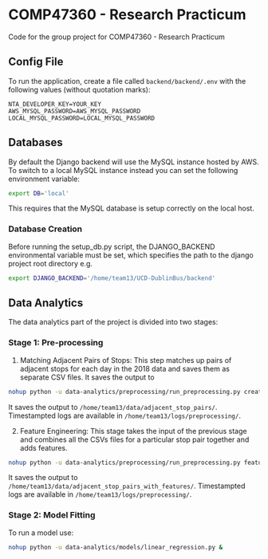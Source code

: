 # COMP47360 - Research Practicum
Code for the group project for COMP47360 - Research Practicum

## Config File
To run the application, create a file called `backend/backend/.env` with the following values (without quotation marks):
```
NTA_DEVELOPER_KEY=YOUR_KEY
AWS_MYSQL_PASSWORD=AWS_MYSQL_PASSWORD
LOCAL_MYSQL_PASSWORD=LOCAL_MYSQL_PASSWORD
```

## Databases
By default the Django backend will use the MySQL instance hosted by AWS. To switch to a local MySQL instance instead you can set the following environment variable:
```bash
export DB='local'
```
This requires that the MySQL database is setup correctly on the local host.

### Database Creation
Before running the setup_db.py script, the DJANGO_BACKEND environmental variable must be set, which specifies the path to the django project root directory e.g.
```bash
export DJANGO_BACKEND='/home/team13/UCD-DublinBus/backend'
```

## Data Analytics
The data analytics part of the project is divided into two stages:

### Stage 1: Pre-processing
1. Matching Adjacent Pairs of Stops: This step matches up pairs of adjacent stops
for each day in the 2018 data and saves them as separate CSV files. It saves the output to 

```bash
nohup python -u data-analytics/preprocessing/run_preprocessing.py create_adjacent_stop_pairs &
```

It saves the output to ``/home/team13/data/adjacent_stop_pairs/``. Timestampted logs are available in 
``/home/team13/logs/preprocessing/``.

2. Feature Engineering: This stage takes the input of the previous stage and combines all the
CSVs files for a particular stop pair together and adds features.

```bash
nohup python -u data-analytics/preprocessing/run_preprocessing.py features &
```

It saves the output to ``/home/team13/data/adjacent_stop_pairs_with_features/``. Timestampted logs are available in 
``/home/team13/logs/preprocessing/``.

### Stage 2: Model Fitting
To run a model use:
```bash
nohup python -u data-analytics/models/linear_regression.py &
```
